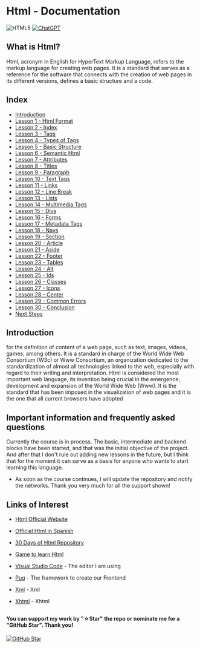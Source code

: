 # Html - Documentation

![HTML5](https://img.shields.io/badge/html5-%23E34F26.svg?style=for-the-badge&logo=html5&logoColor=white)
[![ChatGPT](https://img.shields.io/badge/ChatGPT-GPT--4-7CF178?style=for-the-badge&logo=openai&logoColor=white&labelColor=101010)](https://platform.openai.com)

## What is Html?

Html, acronym in English for HyperText Markup Language, refers to the markup language for creating web pages. It is a standard that serves as a reference for the software that connects with the creation of web pages in its different versions, defines a basic structure and a code.

## Index

* [Introduction](Introduction.html)
* [Lesson 1 - Html Format](Html-Format.html)
* [Lesson 2 - Index](Index.html)
* [Lesson 3 - Tags](Tags.html)
* [Lesson 4 - Types of Tags](Types-of-Tags.html)
* [Lesson 5 - Basic Structure](Basic-Structure.html)
* [Lesson 6 - Semantic Html](Semantic-Html.html)
* [Lesson 7 - Attributes](Attributes.html)
* [Lesson 8 - Titles](Titles.html)
* [Lesson 9 - Paragraph](Paragraphs.html)
* [Lesson 10 - Text Tags](Text-Tags.html)
* [Lesson 11 - Links](Links.html)
* [Lesson 12 - Line Break](Line-Break.html)
* [Lesson 13 - Lists](Lists.html)
* [Lesson 14 - Multimedia Tags](Multimedia-Tags.html)
* [Lesson 15 - Divs](Divs.html)
* [Lesson 16 - Forms](Forms.html)
* [Lesson 17 - Metadata Tags](Metadata-Tags.html)
* [Lesson 18 - Navs](Navs.html)
* [Lesson 19 - Section](Section.html)
* [Lesson 20 - Article](Article.html)
* [Lesson 21 - Aside](Aside.html)
* [Lesson 22 - Footer](Footer.html)
* [Lesson 23 - Tables](Tables.html)
* [Lesson 24 - Alt](Alt.html)
* [Lesson 25 - Ids](Ids.html)
* [Lesson 26 - Classes](Classes.html)
* [Lesson 27 - Icons](Icons.html)
* [Lesson 28 - Center](Center.html)
* [Lesson 29 - Common Errors](Common-Errors.html)
* [Lesson 30 - Conclusion](Conclusion.html)
* [Next Steps](Next-Steps.html)

## Introduction

for the definition of content of a web page, such as text, images, videos, games, among others. It is a standard in charge of the World Wide Web Consortium (W3c) or Www Consortium, an organization dedicated to the standardization of almost all technologies linked to the web, especially with regard to their writing and interpretation. Html is considered the most important web language, its invention being crucial in the emergence, development and expansion of the World Wide Web (Www). It is the standard that has been imposed in the visualization of web pages and it is the one that all current browsers have adopted

## Important information and frequently asked questions

Currently the course is in process. The basic, intermediate and backend blocks have been started, and that was the initial objective of the project. And after that I don't rule out adding new lessons in the future, but I think that for the moment it can serve as a basis for anyone who wants to start learning this language.

* As soon as the course continues, I will update the repository and notify the networks.
Thank you very much for all the support shown!

## Links of Interest

* [Html Official Website](https://developer.mozilla.org/en-US/docs/Web/Html)

* [Official Html in Spanish](https://developer.mozilla.org/es/docs/Web/Html)

* [30 Days of Html Repository](https://github.com/Asabeneh/30-Days-Of-Html)

* [Game to learn Html](https://flukeout.github.io/)

* [Visual Studio Code](https://code.visualstudio.com/) - The editor I am using

* [Pug](https://pugjs.org/api/getting-started.html) - The framework to create our Frontend

* [Xml](https://developer.mozilla.org/en-US/docs/Web/Xml/Xml_Introduction) - Xml

* [Xhtml](https://developer.mozilla.org/es/docs/Glossary/Xhtml) - Xhtml

##

#### You can support my work by "☆Star" the repo or nominate me for a "GitHub Star". Thank you!

[![GitHub Star](https://img.shields.io/badge/GitHub-Nominar_a_star-yellow?style=for-the-badge&logo=github&logoColor=white&labelColor=101010)](https://stars.github.com/nominate/)

